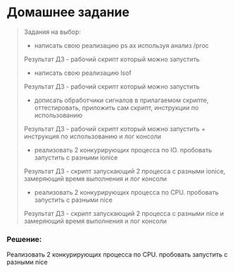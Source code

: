 # Домашнее задание

> Задания на выбор:
> 
> * написать свою реализацию ps ax используя анализ /proc
> 
> Результат ДЗ - рабочий скрипт который можно запустить
> 
> * написать свою реализацию lsof
> 
> Результат ДЗ - рабочий скрипт который можно запустить
> 
> * дописать обработчики сигналов в прилагаемом скрипте, оттестировать, приложить сам скрипт, инструкции по использованию
> 
> Результат ДЗ - рабочий скрипт который можно запустить + инструкция по использованию и лог консоли
> 
> * реализовать 2 конкурирующих процесса по IO. пробовать запустить с разными ionice
> 
> Результат ДЗ - скрипт запускающий 2 процесса с разными ionice, замеряющий время выполнения и лог консоли
> 
> * реализовать 2 конкурирующих процесса по CPU. пробовать запустить с разными nice
> 
> Результат ДЗ - скрипт запускающий 2 процесса с разными nice и замеряющий время выполнения и лог консоли

### Решение:

Реализовать 2 конкурирующих процесса по CPU. пробовать запустить с разными nice


